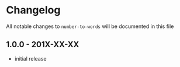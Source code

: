 # Changelog

All notable changes to `number-to-words` will be documented in this file

## 1.0.0 - 201X-XX-XX

- initial release

